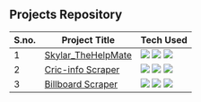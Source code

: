 
## Projects Repository
| S.no. | Project Title | Tech Used |
| - | - | - |
1| [Skylar_TheHelpMate](https://github.com/Jas-Script/Skylar_TheHelpMate) | <img src="https://img.shields.io/badge/-Npm modules-B73F26?style=flat-square&logo=npm"> <img src="https://img.shields.io/badge/-Javascript-CBC65E?style=flat-square&logo=javascript"> <img src="https://img.shields.io/badge/-NodeJS-69C33E?style=flat-square&logo=Node.js"> |
2| [Cric-info Scraper](https://github.com/Jas-Script/Web_Development/tree/master/JavaScript%20Module/Cricinfo%20Scrapping%20Activity) | <img src="https://img.shields.io/badge/-Npm modules-B73F26?style=flat-square&logo=npm"> <img src="https://img.shields.io/badge/-Javascript-CBC65E?style=flat-square&logo=javascript"> <img src="https://img.shields.io/badge/-NodeJS-69C33E?style=flat-square&logo=Node.js"> |
3| [Billboard Scraper](https://github.com/Jas-Script/billboard-scrapper) | <img src="https://img.shields.io/badge/-Npm modules-B73F26?style=flat-square&logo=npm"> <img src="https://img.shields.io/badge/-Javascript-CBC65E?style=flat-square&logo=javascript"> <img src="https://img.shields.io/badge/-NodeJS-69C33E?style=flat-square&logo=Node.js"> |